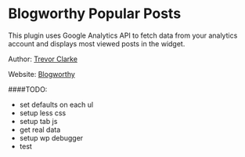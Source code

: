 Blogworthy Popular Posts
========================

This plugin uses Google Analytics API to fetch data from your analytics account and displays most viewed posts in the widget.

Author: [Trevor Clarke](https://github.com/TrevorJTClarke)

Website: [Blogworthy](http://blogworthy.com)

####TODO:
- set defaults on each ul
- setup less css
- setup tab js
- get real data
- setup wp debugger
- test